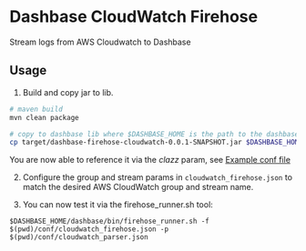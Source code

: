 Dashbase CloudWatch Firehose
======
Stream logs from AWS Cloudwatch to Dashbase

Usage
-----
1. Build and copy jar to lib.
  ```bash
  # maven build
  mvn clean package
  
  # copy to dashbase lib where $DASHBASE_HOME is the path to the dashbase-engine directory
  cp target/dashbase-firehose-cloudwatch-0.0.1-SNAPSHOT.jar $DASHBASE_HOME/dashbase/target/lib
  ```
  
  You are now able to reference it via the *clazz* param, see [Example conf file](https://github.com/dashbase/dashbase-extensions/blob/master/dashbase-firehose-cloudwatch/conf/cloudwatch_firehose.json)
  
2. Configure the group and stream params in `cloudwatch_firehose.json` to match the desired AWS CloudWatch group and stream name.
  
3. You can now test it via the firehose_runner.sh tool:
  
  ~~~~
  $DASHBASE_HOME/dashbase/bin/firehose_runner.sh -f $(pwd)/conf/cloudwatch_firehose.json -p $(pwd)/conf/cloudwatch_parser.json
  ~~~~
